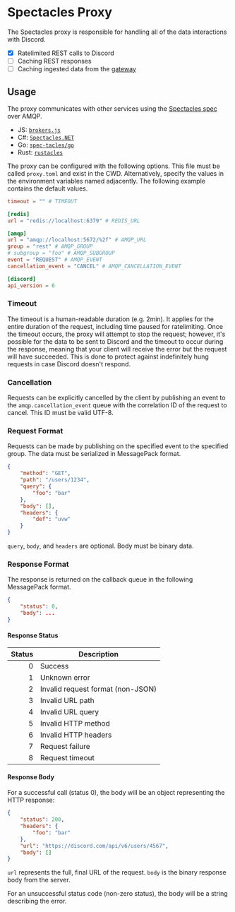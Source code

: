 # Spectacles Proxy

The Spectacles proxy is responsible for handling all of the data interactions with Discord.

- [x] Ratelimited REST calls to Discord
- [ ] Caching REST responses
- [ ] Caching ingested data from the [gateway](https://github.com/spec-tacles/gateway)

## Usage

The proxy communicates with other services using the [Spectacles spec](https://github.com/spec-tacles/spec) over AMQP.

- JS: [`brokers.js`](https://github.com/spec-tacles/brokers.js)
- C#: [`Spectacles.NET`](https://github.com/spec-tacles/Spectacles.NET)
- Go: [`spec-tacles/go`](https://github.com/spec-tacles/go)
- Rust: [`rustacles`](https://github.com/spec-tacles/rustacles)

The proxy can be configured with the following options. This file must be called `proxy.toml` and exist in the CWD. Alternatively, specify the values in the environment variables named adjacently. The following example contains the default values.

```toml
timeout = "" # TIMEOUT

[redis]
url = "redis://localhost:6379" # REDIS_URL

[amqp]
url = "amqp://localhost:5672/%2f" # AMQP_URL
group = "rest" # AMQP_GROUP
# subgroup = "foo" # AMQP_SUBGROUP
event = "REQUEST" # AMQP_EVENT
cancellation_event = "CANCEL" # AMQP_CANCELLATION_EVENT

[discord]
api_version = 6
```

### Timeout

The timeout is a human-readable duration (e.g. 2min). It applies for the entire duration of the request, including time paused for ratelimiting. Once the timeout occurs, the proxy will attempt to stop the request; however, it's possible for the data to be sent to Discord and the timeout to occur during the response, meaning that your client will receive the error but the request will have succeeded. This is done to protect against indefinitely hung requests in case Discord doesn't respond.

### Cancellation

Requests can be explicitly cancelled by the client by publishing an event to the `amqp.cancellation_event` queue with the correlation ID of the request to cancel. This ID must be valid UTF-8.

### Request Format

Requests can be made by publishing on the specified event to the specified group. The data must be serialized in MessagePack format.

```json
{
	"method": "GET",
	"path": "/users/1234",
	"query": {
		"foo": "bar"
	},
	"body": [],
	"headers": {
		"def": "uvw"
	}
}
```

`query`, `body`, and `headers` are optional. Body must be binary data.

### Response Format

The response is returned on the callback queue in the following MessagePack format.

```json
{
	"status": 0,
	"body": ...
}
```

#### Response Status

**Status**|**Description**
-----:|-----
0|Success
1|Unknown error
2|Invalid request format (non-JSON)
3|Invalid URL path
4|Invalid URL query
5|Invalid HTTP method
6|Invalid HTTP headers
7|Request failure
8|Request timeout

#### Response Body

For a successful call (status 0), the body will be an object representing the HTTP response:

```json
{
	"status": 200,
	"headers": {
		"foo": "bar"
	},
	"url": "https://discord.com/api/v6/users/4567",
	"body": []
}
```

`url` represents the full, final URL of the request. `body` is the binary response body from the server.

For an unsuccessful status code (non-zero status), the body will be a string describing the error.
